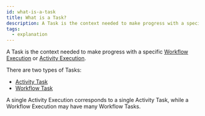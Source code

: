 ```yaml
---
id: what-is-a-task
title: What is a Task?
description: A Task is the context needed to make progress with a specific Workflow Execution or Activity Execution.
tags:
  - explanation
---
```


A Task is the context needed to make progress with a specific [Workflow Execution](/docs/content/what-is-a-workflow-execution) or [Activity Execution](/docs/content/what-is-an-activity-execution).

There are two types of Tasks:

- [Activity Task](/docs/content/what-is-an-activity-task)
- [Workflow Task](/docs/content/what-is-a-workflow-task)

A single Activity Execution corresponds to a single Activity Task, while a Workflow Execution may have many Workflow Tasks.
